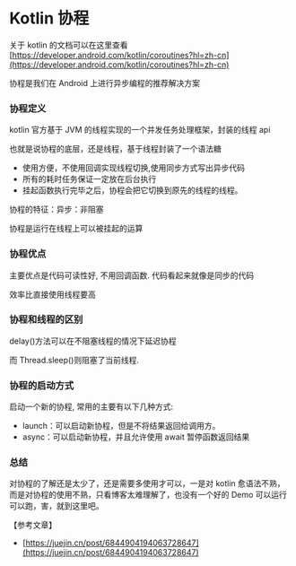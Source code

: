 # Kotlin 协程

关于 kotlin 的文档可以在这里查看 [https://developer.android.com/kotlin/coroutines?hl=zh-cn](https://developer.android.com/kotlin/coroutines?hl=zh-cn)

协程是我们在 Android 上进行异步编程的推荐解决方案

### 协程定义

kotlin 官方基于 JVM 的线程实现的一个并发任务处理框架，封装的线程 api

也就是说协程的底层，还是线程，基于线程封装了一个语法糖

* 使用方便，不使用回调实现线程切换,使用同步方式写出异步代码
* 所有的耗时任务保证一定放在后台执行
* 挂起函数执行完毕之后，协程会把它切换到原先的线程的线程。

协程的特征：异步：非阻塞

协程是运行在线程上可以被挂起的运算

### 协程优点

主要优点是代码可读性好, 不用回调函数. 代码看起来就像是同步的代码

效率比直接使用线程要高

### 协程和线程的区别

delay\(\)方法可以在不阻塞线程的情况下延迟协程

而 Thread.sleep\(\)则阻塞了当前线程.

### 协程的启动方式

启动一个新的协程, 常用的主要有以下几种方式:

* launch：可以启动新协程，但是不将结果返回给调用方。
* async：可以启动新协程，并且允许使用 await 暂停函数返回结果

### 总结

对协程的了解还是太少了，还是需要多使用才可以，一是对 kotlin 愈语法不熟，而是对协程的使用不熟，只看博客太难理解了，也没有一个好的 Demo 可以运行可以跑，害，就到这里吧。

【参考文章】

* [https://juejin.cn/post/6844904194063728647](https://juejin.cn/post/6844904194063728647)

